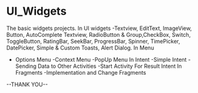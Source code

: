# UI_Widgets
The basic widgets projects.
In UI widgets 
-Textview, EditText, ImageView, Button, AutoComplete Textview, RadioButton & Group,CheckBox, Switch, ToggleButton, RatingBar, SeekBar, ProgressBar, Spinner, TimePicker, DatePicker, Simple & Custom Toasts, Alert Dialog.
In Menu
- Options Menu
-Context Menu
-PopUp Menu
In Intent
-Simple Intent
-Sending Data to Other Activities
-Start Activity For Result Intent
In Fragments
-Implementation and Change Fragments

--THANK YOU--
